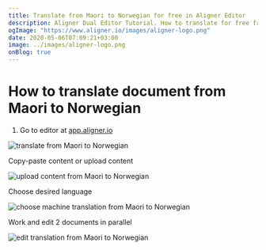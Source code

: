 ```yaml
---
title: Translate from Maori to Norwegian for free in Aligner Editor
description: Aligner Dual Editor Tutorial. How to translate for free from Maori to Norwegian. Aligner is multilingual document management platform. 
ogImage: "https://www.aligner.io/images/aligner-logo.png"
date: 2020-05-06T07:09:21+03:00
image: ../images/aligner-logo.png
onBlog: true
---
```


# How to translate document from Maori to Norwegian

1. Go to editor at [app.aligner.io](https://app.aligner.io "Aligner App web page")

![translate from Maori to Norwegian](../aligner-blank-editor.png "translate from Maori to Norwegian")

Copy-paste content or upload content

![upload content from Maori to Norwegian](../aligner-uploaded-document.png "upload content from Maori to Norwegian")

Choose desired language

![choose machine translation from Maori to Norwegian](../aligner-language-dropdown.png "choose machine translation from Maori to Norwegian")

Work and edit 2 documents in parallel

![edit translation from Maori to Norwegian](../aligner-double-sitded-editor.png "edit translation from Maori to Norwegian")


